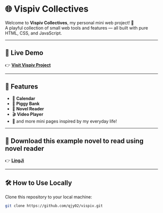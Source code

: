 # 🌐 Vispiv Collectives
Welcome to **Vispiv Collectives**, my personal mini web project! 🎉  
A playful collection of small web tools and features — all built with pure HTML, CSS, and JavaScript.

---

## 🚀 Live Demo
👉 [**Visit Vispiv Project**](https://qjy02.github.io/vispiv/list.html)

---

## 🧩 Features
- 📅 **Calendar**
- 🏦 **Piggy Bank**
- 📖 **Novel Reader**
- 🎬 **Video Player**
- 🧮 and more mini pages inspired by my everyday life!

---

## 📖 Download this example novel to read using novel reader
👉 [**LingJi**](https://github.com/qjy02/vispiv/blob/main/lingji.zip)

---

## 🛠️ How to Use Locally
Clone this repository to your local machine:

```bash
git clone https://github.com/qjy02/vispiv.git
